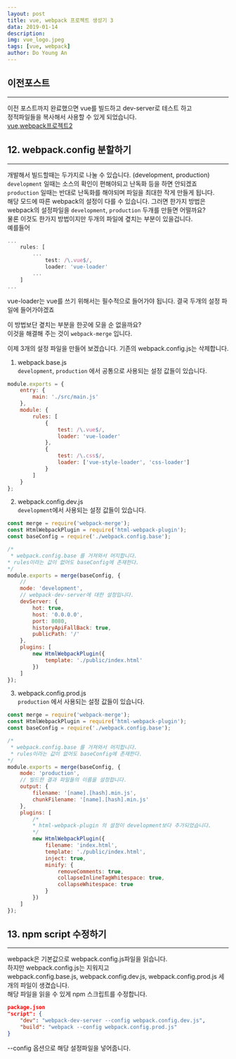 ```yaml
---
layout: post
title: vue, webpack 프로젝트 생성기 3
data: 2019-01-14
description: 
img: vue_logo.jpeg
tags: [vue, webpack]
author: Do Young An
---
```


## 이전포스트
----------------------------------------------------
이전 포스트까지 완료했으면 vue를 빌드하고 dev-server로 테스트 하고   
정적파일들을 복사해서 사용할 수 있게 되었습니다.  
[vue,webpack프로젝트2](https://doyoungan.github.io/vue-webpack-2/)  

## 12. webpack.config 분할하기
-----------------------------------------------------
개발해서 빌드할때는 두가지로 나눌 수 있습니다. (development, production)   
`development` 일때는 소스의 확인이 편해야되고 난독화 등을 하면 안되겠죠   
`production` 일때는 반대로 난독화를 해야되며 파일을 최대한 작게 만들게 됩니다.  
해당 모드에 따른 webpack의 설정이 다를 수 있습니다.
그러면 한가지 방법은 webpack의 설정파일을 `development`, `production` 두개를 만들면 어떨까요?  
물론 이것도 한가지 방법이지만 두개의 파일에 곂치는 부분이 있을겁니다.  
예를들어

``` javascript
...
    rules: [
        ...
            test: /\.vue$/,
            loader: 'vue-loader'
        ...
    ]
...
```

vue-loader는 vue를 쓰기 위해서는 필수적으로 들어가야 됩니다. 결국 두개의 설정 파일에 들어가야겠죠


이 방법보단 곂치는 부분을 한곳에 모을 순 없을까요?  
이것을 해결해 주는 것이 `webpack-merge` 입니다.

이제 3개의 설정 파일을 만들어 보겠습니다. 기존의 webpack.config.js는 삭제합니다.
1. webpack.base.js  
`development`, `production` 에서 공통으로 사용되는 설정 값들이 있습니다.

``` javascript
module.exports = {
    entry: {
        main: './src/main.js'
    },
    module: {
        rules: [
            {
                test: /\.vue$/,
                loader: 'vue-loader'
            },
            {
                test: /\.css$/,
                loader: ['vue-style-loader', 'css-loader']
            }
        ]
    }
};
```

2. webpack.config.dev.js  
`development`에서 사용되는 설정 값들이 있습니다.

``` javascript
const merge = require('webpack-merge');
const HtmlWebpackPlugin = require('html-webpack-plugin');
const baseConfig = require('./webpack.config.base');

/*
 * webpack.config.base 를 거져와서 머지합니다.
* rules이라는 값이 없어도 baseConfig에 존재한다.
*/
module.exports = merge(baseConfig, {
    // 
    mode: 'development',
    // webpack-dev-server에 대한 설정입니다.
    devServer: {
        hot: true,
        host: '0.0.0.0',
        port: 8080,
        historyApiFallBack: true,
        publicPath: '/'
    },
    plugins: [
        new HtmlWebpackPlugin({
            template: './public/index.html'
        })
    ]
});
```

3. webpack.config.prod.js  
`production` 에서 사용되는 설정 값들이 있습니다.


``` javascript
const merge = require('webpack-merge');
const HtmlWebpackPlugin = require('html-webpack-plugin');
const baseConfig = require('./webpack.config.base');

/*
 * webpack.config.base 를 거져와서 머지합니다.
 * rules이라는 값이 없어도 baseConfig에 존재한다.
*/
module.exports = merge(baseConfig, {
    mode: 'production',
    // 빌드한 결과 파일들의 이름을 설정합니다.
    output: {
        filename: '[name].[hash].min.js',
        chunkFilename: '[name].[hash].min.js'
    },
    plugins: [
        /*
        * html-webpack-plugin 의 설정이 development보다 추가되었습니다.
        */
        new HtmlWebpackPlugin({
            filename: 'index.html',
            template: './public/index.html',
            inject: true,
            minify: {
                removeComments: true,
                collapseInlineTagWhitespace: true,
                collapseWhitespace: true
            }
        })
    ]
});
```

## 13. npm script 수정하기
--------------------------------------------------------
webpack은 기본값으로 webpack.config.js파일을 읽습니다.  
하지만 webpack.config.js는 지워지고  
webpack.config.base.js, webpack.config.dev.js, webpack.config.prod.js 세개의 파일이 생겼습니다.  
해당 파일을 읽을 수 있게 npm 스크립트를 수정합니다.

``` json
package.json
"script": {
    "dev": "webpack-dev-server --config webpack.config.dev.js",
    "build": "webpack --config webpack.config.prod.js"
}
```

--config 옵션으로 해당 설정파일을 넣어줍니다.

